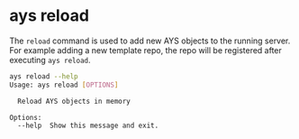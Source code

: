 # ays reload

The `reload` command is used to add new AYS objects to the running server. For example adding a new template repo, the repo will be registered after executing `ays reload`.

```bash
ays reload --help
Usage: ays reload [OPTIONS]

  Reload AYS objects in memory

Options:
  --help  Show this message and exit.
```
